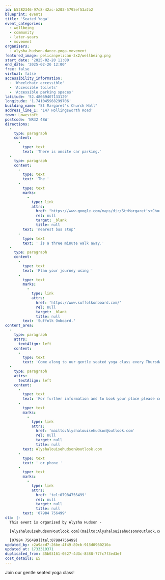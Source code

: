 ```yaml
---
id: b5282346-97c8-42ac-b203-5795ef53a2b2
blueprint: events
title: 'Seated Yoga'
event_categories:
  - wellbeing
  - community
  - later-years
  - movement
organisers:
  - alysha-hudson-dance-yoga-movement
featured_image: pelicanpelican-3x2/wellbeing.png
start_date: '2025-02-20 11:00'
end_date: '2025-02-20 12:00'
free: false
virtual: false
accessibility_information:
  - 'Wheelchair accessible'
  - 'Accessible toilets'
  - 'Accessible parking spaces'
latitude: '52.48669407133129'
longitude: '1.741045968299706'
building_name: "St Margaret's Church Hall"
address_line_1: '147 Hollingsworth Road'
town: Lowestoft
postcode: 'NR32 4BW'
directions:
  -
    type: paragraph
    content:
      -
        type: text
        text: 'There is onsite car parking.'
  -
    type: paragraph
    content:
      -
        type: text
        text: 'The '
      -
        type: text
        marks:
          -
            type: link
            attrs:
              href: "https://www.google.com/maps/dir/St+Margaret's+Church+Hall/Church,+Lowestoft+NR32+4BW/@52.4860829,1.739178,18z/data=!3m1!4b1!4m14!4m13!1m5!1m1!1s0x47da1afab6512503:0xf4920e35b06c12f4!2m2!1d1.7410567!2d52.4865961!1m5!1m1!1s0x47da1afa96096ad7:0xafeed48a055226c8!2m2!1d1.741303!2d52.485683!3e2?entry=ttu&g_ep=EgoyMDI0MTIwMS4xIKXMDSoASAFQAw%3D%3D"
              rel: null
              target: _blank
              title: null
        text: 'nearest bus stop'
      -
        type: text
        text: ' is a three minute walk away.'
  -
    type: paragraph
    content:
      -
        type: text
        text: 'Plan your journey using '
      -
        type: text
        marks:
          -
            type: link
            attrs:
              href: 'https://www.suffolkonboard.com/'
              rel: null
              target: _blank
              title: null
        text: 'Suffolk Onboard.'
content_area:
  -
    type: paragraph
    attrs:
      textAlign: left
    content:
      -
        type: text
        text: 'Come along to our gentle seated yoga class every Thursday. Beginners welcome!'
  -
    type: paragraph
    attrs:
      textAlign: left
    content:
      -
        type: text
        text: 'For further information and to book your place please contact Alysha Hudson by email '
      -
        type: text
        marks:
          -
            type: link
            attrs:
              href: 'mailto:Alyshalouisehudson@outlook.com'
              rel: null
              target: null
              title: null
        text: Alyshalouisehudson@outlook.com
      -
        type: text
        text: ' or phone '
      -
        type: text
        marks:
          -
            type: link
            attrs:
              href: 'tel:07984756499'
              rel: null
              target: null
              title: null
        text: '07984 756499'
cta: |-
  This event is organised by Alysha Hudson -

  [Alyshalouisehudson@outlook.com](mailto:Alyshalouisehudson@outlook.com)

  [07984 756499](tel:07984756499)
updated_by: c2a9acd7-26be-4f49-89cb-918d0960210a
updated_at: 1733319371
duplicated_from: 35b03161-0527-4d3c-8388-77fc7f3ed3ef
cost_details: £5
---
```

Join our gentle seated yoga class!
